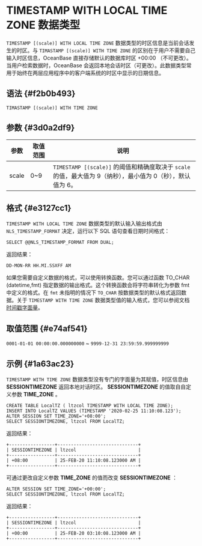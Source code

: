 TIMESTAMP WITH LOCAL TIME ZONE 数据类型 
========================================================



`TIMESTAMP [(scale)] WITH LOCAL TIME ZONE` 数据类型的时区信息是当前会话发生的时区。与 `TIMASTAMP [(scale)] WITH TIME ZONE` 的区别在于用户不需要自己输入时区信息，OceanBase 直接存储默认的数据库时区 +00:00 （不可更改）。当用户检索数据时，OceanBase 会返回本地会话时区（可更改）。此数据类型常用于始终在两层应用程序中的客户端系统的时区中显示的日期信息。

语法 {#f2b0b493}
--------------

    TIMASTAMP [(scale)] WITH TIME ZONE



参数 {#3d0a2df9}
--------------



|  参数   | 取值范围 |                                    说明                                    |
|-------|------|--------------------------------------------------------------------------|
| scale | 0\~9 | `TIMESTAMP [(scale)]` 的阈值和精确度取决于 `scale` 的值，最大值为 9（纳秒），最小值为 0（秒），默认值为 6。 |



格式 {#e3127cc1}
--------------

`TIMESTAMP WITH LOCAL TIME ZONE` 数据类型的默认输入输出格式由 `NLS_TIMESTAMP_FORMAT` 决定，运行以下 SQL 语句查看日期时间格式：

    SELECT @@NLS_TIMESTAMP_FORMAT FROM DUAL;



返回结果：

    DD-MON-RR HH.MI.SSXFF AM



如果您需要自定义数据的格式，可以使用转换函数。您可以通过函数 TO_CHAR (datetime,fmt) 指定数据的输出格式。这个转换函数会将字符串转化为参数 fmt 中定义的格式。在 `fmt` 未指明的情况下 `TO_CHAR` 按数据类型的默认格式返回数据。关于 `TIMESTAMP WITH TIME ZONE` 数据类型值的输入格式，您可以参阅文档 [时间戳字面量](t1988518.html#)。

取值范围 {#e74af541}
----------------

`0001-01-01 00:00:00.000000000` \~ `9999-12-31 23:59:59.999999999`

示例 {#1a63ac23}
--------------

`TIMESTAMP WITH TIME ZONE` 数据类型没有专门的字面量为其赋值，时区信息由 **SESSIONTIMEZONE** 返回本地对话时区。 **SESSIONTIMEZONE** 的值取自自定义参数 **TIME_ZONE** 。

    CREATE TABLE LocalTZ ( ltzcol TIMESTAMP WITH LOCAL TIME ZONE);
    INSERT INTO LocalTZ VALUES (TIMESTAMP '2020-02-25 11:10:08.123');
    ALTER SESSION SET TIME_ZONE='+08:00';
    SELECT SESSIONTIMEZONE, ltzcol FROM LocalTZ;



返回结果：

    +-----------------+------------------------------+
    | SESSIONTIMEZONE | ltzcol                       |
    +-----------------+------------------------------+
    | +08:00          | 25-FEB-20 11:10:08.123000 AM |
    +-----------------+------------------------------+



可通过更改自定义参数 **TIME_ZONE** 的值而改变 **SESSIONTIMEZONE** ：

    ALTER SESSION SET TIME_ZONE='+00:00';
    SELECT SESSIONTIMEZONE, ltzcol FROM LocalTZ;



返回结果：

    +-----------------+------------------------------+
    | SESSIONTIMEZONE | ltzcol                       |
    +-----------------+------------------------------+
    | +00:00          | 25-FEB-20 03:10:08.123000 AM |
    +-----------------+------------------------------+


